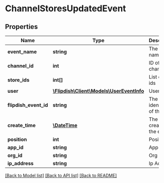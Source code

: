 # ChannelStoresUpdatedEvent

## Properties
Name | Type | Description | Notes
------------ | ------------- | ------------- | -------------
**event_name** | **string** | The event name | [optional] 
**channel_id** | **int** | ID of the channel | [optional] 
**store_ids** | **int[]** | List of store ids | [optional] 
**user** | [**\Flipdish\\Client\Models\UserEventInfo**](UserEventInfo.md) | User info | [optional] 
**flipdish_event_id** | **string** | The identitfier of the event | [optional] 
**create_time** | [**\DateTime**](\DateTime.md) | The time of creation of the event | [optional] 
**position** | **int** | Position | [optional] 
**app_id** | **string** | App id | [optional] 
**org_id** | **string** | Org id | [optional] 
**ip_address** | **string** | Ip Address | [optional] 

[[Back to Model list]](../README.md#documentation-for-models) [[Back to API list]](../README.md#documentation-for-api-endpoints) [[Back to README]](../README.md)


